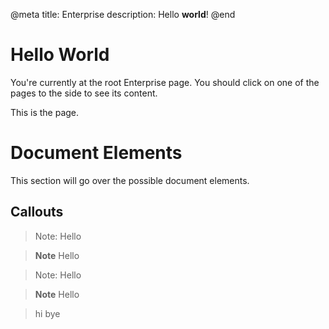 @meta
title: Enterprise
description: Hello **world**!
@end

# Hello World

You're currently at the root Enterprise page. You should click on one of the pages to the side to see its content.

This is the page.

# Document Elements

This section will go over the possible document elements.

## Callouts

> Note: Hello

> **Note** Hello

> Note:
> Hello

> **Note**
> Hello

> hi
> bye
